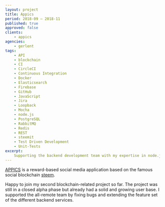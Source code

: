 ```yaml
---
layout: project
title: Appics
period: 2018-09 – 2018-11
published: true
approved: false
clients:
    - appics
agencies:
    - gerlent
tags:
    - API
    - blockchain
    - CI
    - CircleCI
    - Continuous Integration
    - Docker
    - Elasticsearch
    - Firebase
    - GitHub
    - JavaScript
    - Jira
    - Loopback
    - Mocha
    - node.js
    - PostgreSQL
    - RabbitMQ
    - Redis
    - REST
    - steemit
    - Test Driven Development
    - Unit-Tests
excerpt:
    Supporting the backend development team with my expertise in node.js and REST-API development.
---
```

[APPICS](https://appics.com/) is a reward-based social media application based on the famous social blockchain [steem](https://steem.com/).

Happy to join my second blockchain-related project so far. The project was still in a closed alpha phase but already had a solid and growing user base. I supported the all-remote team by fixing bugs and extending the feature set of the different backend services.
